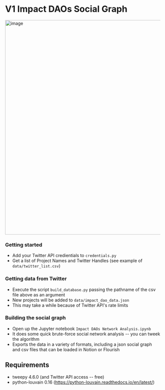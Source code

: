 # V1 Impact DAOs Social Graph

<img width="697" alt="image" src="https://user-images.githubusercontent.com/42869436/157341516-c30094ac-63a3-444c-9e70-e88ad2a436ae.png">

### Getting started
- Add your Twitter API credientials to `credentials.py`
- Get a list of Project Names and Twitter Handles (see example of `data/twitter_list.csv`)

### Getting data from Twitter
- Execute the script `build_database.py` passing the pathname of the csv file above as an argument
- New projects will be added to `data/impact_dao_data.json` 
- This may take a while because of Twitter API's rate limits

### Building the social graph 
- Open up the Jupyter notebook `Impact DAOs Network Analysis.ipynb`
- It does some quick brute-force social network analysis -- you can tweek the algorithm
- Exports the data in a variety of formats, including a json social graph and csv files that can be loaded in Notion or Flourish

## Requirements

- tweepy 4.6.0 (and Twitter API access -- free)
- python-louvain 0.16 (https://python-louvain.readthedocs.io/en/latest/)
